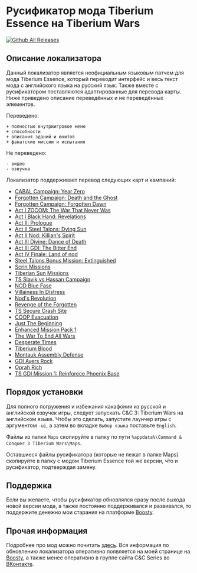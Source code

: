 # Русификатор мода Tiberium Essence на Tiberium Wars
[![Github All Releases](https://img.shields.io/github/downloads/MahBoiTranslator/TiberiumEssenceRu/total.svg)](https://github.com/MahBoiTranslator/TiberiumEssenceRu/releases)
## Описание локализатора
Данный локализатор является неофициальным языковым патчем для мода Tiberium Essence, который переводит интерфейс и весь текст мода с английского языка на русский язык. Также вместе с русификатором поставляются адаптированные для перевода карты. Ниже приведено описание переведённых и не переведённых элементов.

Переведено:

	+ полностью внутриигровое меню
	+ способности
	+ описания зданий и юнитов
	+ фанатские миссии и испытания

Не переведено:

	- видео
	- озвучка

Локализатор поддерживает перевод следующих карт и кампаний:
* [CABAL Сampaign: Year Zero](https://www.moddb.com/mods/tiberium-essence/addons/te-fs-era-cabal-campaign-year-zero-updated)
* [Forgotten Campaign: Death and the Ghost](https://www.moddb.com/mods/tiberium-essence/addons/te-prequel-forgotten-death-and-the-ghost-campaign)
* [Forgotten Campaign: Forgotten Dawn](https://www.moddb.com/mods/tiberium-essence/addons/fan-made-te-forgotten-mission)
* [Act I ZOCOM: The War That Never Was](https://www.moddb.com/mods/tiberium-essence/addons/te-zocom-origin)
* [Act I Black Hand: Revelations](https://www.moddb.com/mods/tiberium-essence/addons/te-black-hand-revelations-mission-1)
* [Act II: Prologue](https://www.moddb.com/mods/tiberium-essence/addons/te-act-ii-prologue)
* [Act II Steel Talons: Dying Sun](https://www.moddb.com/mods/tiberium-essence/addons/te-act-ii-steel-talons-dying-sun)
* [Act II Nod: Killian's Spirit](https://www.moddb.com/mods/tiberium-essence/addons/te-act-ii-nod-kilians-spirit-mission-1)
* [Act III Divine: Dance of Death](https://www.moddb.com/mods/tiberium-essence/addons/te-act-iii-divine-dance-of-death)
* [Act III GDI: The Bitter End](https://www.moddb.com/mods/tiberium-essence/addons/te-act-iii-gdi-the-bitter-end)
* [Act IV Finale: Land of nod](https://www.moddb.com/mods/tiberium-essence/addons/te-act-iv-finale-the-land-of-nod)
* [Steel Talons Bonus Mission: Extinguished](https://www.moddb.com/mods/tiberium-essence/addons/steel-talons-bonus-mission-extinguished)
* [Scrin Missions](https://www.moddb.com/mods/tiberium-essence/addons/te-scrin-missions)
* [Tiberian Sun Missions](https://www.moddb.com/mods/tiberian-sun-missions-te)
* [TS Slavik vs Hassan Campaign](https://www.moddb.com/mods/tiberium-essence/addons/te-ts-slavik-vs-hassan-campaign-16-complete)
* [NOD Blue Fase](https://www.moddb.com/mods/tiberium-essence/addons/te-nod-blue-fase)
* [Villainess In Distress](https://www.moddb.com/mods/tiberium-essence/addons/te-villainess-in-distress)
* [Nod's Revolution](https://www.moddb.com/addons/nods-revolution)
* [Revenge of the Forgotten](https://www.moddb.com/games/cc-tiberium-wars/addons/revenge-of-the-forgotten)
* [TS Secure Crash Site](https://www.moddb.com/mods/co-op-tiberian-sun-map-pack/addons/te-1-6-tiberian-sun-secure-the-crash-site-v14)
* [COOP Evacuation](https://www.moddb.com/games/cc-tiberium-wars/addons/coop-evacuation-co-operative-mission)
* [Just The Beginning](https://www.moddb.com/groups/tiberium-essence-campaign-makers/addons/just-the-beginning)
* [Enhanced Mission Pack 1](https://www.moddb.com/groups/tiberium-essence-fans/addons/tiberium-essence-mission-pack-1-enhanced)
* [The War To End All Wars](https://www.moddb.com/games/cc-tiberium-wars/addons/the-war-to-end-all-wars1)
* [Desperate Times](https://www.moddb.com/games/cc-tiberium-wars/addons/desperate-times)
* [Tiberium Blood](https://www.moddb.com/groups/tiberium-essence-fans/addons/tiberium-blood)
* [Montauk Assembly Defense](https://www.moddb.com/mods/tiberium-essence/addons/montauk-assembly-defense)
* [GDI Ayers Rock](https://www.moddb.com/mods/tiberium-essence/addons/gdi-ayers-rock)
* [Oprah Rich](https://www.moddb.com/mods/tiberium-essence/addons/te-oprah-rich)
* [TS GDI Mission 1: Reinforece Phoenix Base](https://cdn.discordapp.com/attachments/539769358654898190/1208850293245222912/TE_TS_GDI_1_RDS.zip)

## Порядок установки
Для полного погружения и избежания какафонии из русской и английской озвучек игры, следует запускать C&C 3: Tiberium Wars на английском языке. Чтобы это сделать, запустите лаунчер игры с аргументом `-ui`, а затем во вкладке `Выбор языка` поставьте `English`.

Файлы из папки `Maps` скопируйте в папку по пути `%appdata%\Command & Conquer 3 Tiberium Wars\Maps`.

Оставшиеся файлы русификатора (которые не лежат в папке Maps) скопируйте в папку с модом Tiberium Essence той же версии, что и русификатор, подтверждая замену.

## Поддержка
Если вы желаете, чтобы русификатор обновлялся сразу после выхода новой версии мода, а также постоянно поддерживался и развивался, то поддержите денежно мои старания на платформе [Boosty](https://boosty.to/mah_boi).

## Прочая информация
Подробнее про мод можно почитать [здесь](https://cncseries.ru/tiberium-essence/). Вся информация по обновлению локализатора оперативно появляется на моей странице на [Boosty](https://boosty.to/mah_boi), а также менее оперативно в группе сайта C&C Series во [ВКонтакте](https://vk.com/cncseries).
